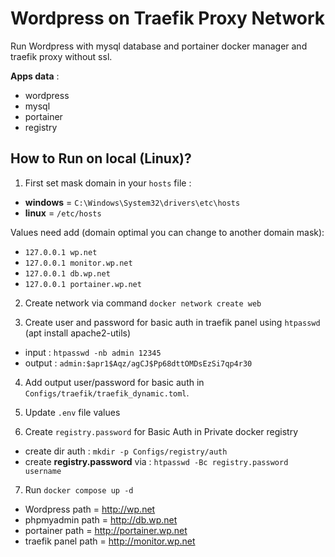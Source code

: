 # Wordpress on Traefik Proxy Network

Run Wordpress with mysql database and portainer docker manager and traefik proxy without ssl.

**Apps data** :
- wordpress
- mysql
- portainer
- registry

## How to Run on local (Linux)?

1. First set mask domain in your `hosts` file :

- **windows** = `C:\Windows\System32\drivers\etc\hosts`
- **linux** = `/etc/hosts`

Values need add (domain optimal you can change to another domain mask):

- `127.0.0.1 wp.net`
- `127.0.0.1 monitor.wp.net`
- `127.0.0.1 db.wp.net`
- `127.0.0.1 portainer.wp.net`

2. Create network via command `docker network create web`

3. Create user and password for basic auth in traefik panel using `htpasswd` (apt install apache2-utils)

- input : `htpasswd -nb admin 12345`
- output : `admin:$apr1$Aqz/agCJ$Pp68dttOMDsEzSi7qp4r30`

4. Add output user/password for basic auth in `Configs/traefik/traefik_dynamic.toml`.

5. Update `.env` file values

6. Create `registry.password` for Basic Auth in Private docker registry

- create dir auth : `mkdir -p Configs/registry/auth`
- create **registry.password** via : `htpasswd -Bc registry.password username`

7. Run `docker compose up -d`

- Wordpress path = http://wp.net
- phpmyadmin path = http://db.wp.net
- portainer path = http://portainer.wp.net
- traefik panel path = http://monitor.wp.net
